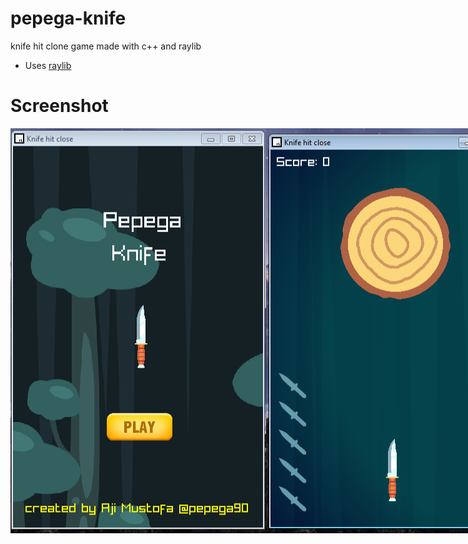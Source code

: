 # pepega-knife
knife hit clone game made with c++ and raylib

* Uses [raylib](https://www.raylib.com/)

# Screenshot
<div style="display:flex">
  <img src="https://github.com/pepega90/pepega-knife/blob/main/ss/Screenshot_10.png" />
  <img src="https://github.com/pepega90/pepega-knife/blob/main/ss/Screenshot_11.png" />
  <img src="https://github.com/pepega90/pepega-knife/blob/main/ss/Screenshot_12.png" />
  <img src="https://github.com/pepega90/pepega-knife/blob/main/ss/Screenshot_13.png" />
</div>

